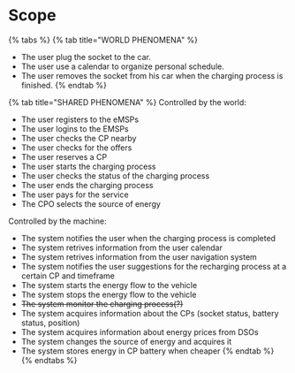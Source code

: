 # Scope

{% tabs %}
{% tab title="WORLD PHENOMENA" %}
* The user plug the socket to the car.
* The user use a calendar to organize personal schedule.
* The user removes the socket from his car when the charging process is finished.
{% endtab %}

{% tab title="SHARED PHENOMENA" %}
Controlled by the world:

* The user registers to the eMSPs
* The user logins to the EMSPs
* The user checks the CP nearby
* The user checks for the offers
* The user reserves a CP
* The user starts the charging process
* The user checks the status of the charging process
* The user ends the charging process
* The user pays for the service
* The CPO selects the source of energy

Controlled by the machine:

* The system notifies the user when the charging process is completed
* The system retrives information from the user calendar
* The system retrives information from the user navigation system
* The system notifies the user suggestions for the recharging process at a certain CP and timeframe
* The system starts the energy flow to the vehicle
* The system stops the energy flow to the vehicle
* ~~The system monitor the charging process(?)~~
* The system acquires information about the CPs (socket status, battery status, position)
* The system acquires information about energy prices from DSOs
* The system changes the source of energy and acquires it
* The system stores energy in CP battery when cheaper
{% endtab %}
{% endtabs %}
